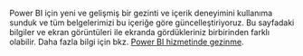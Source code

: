 Power BI için yeni ve gelişmiş bir gezinti ve içerik deneyimini kullanıma sunduk ve tüm belgelerimizi bu içeriğe göre güncelleştiriyoruz.
Bu sayfadaki bilgiler ve ekran görüntüleri ile ekranda gördükleriniz birbirinden farklı olabilir. Daha fazla bilgi için bkz. [Power BI hizmetinde gezinme](../consumer/end-user-experience.md).</font>
